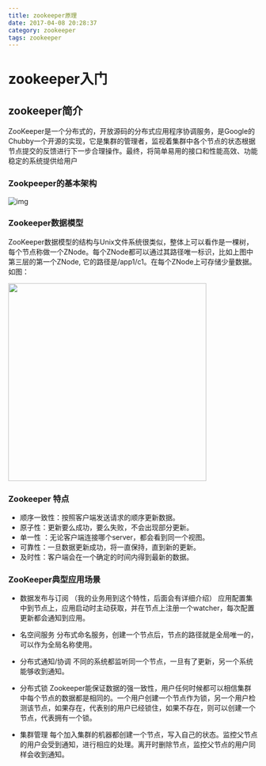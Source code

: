 ```yaml
---
title: zookeeper原理
date: 2017-04-08 20:28:37
category: zookeeper
tags: zookeeper
---
```

# zookeeper入门
## zookeeper简介
ZooKeeper是一个分布式的，开放源码的分布式应用程序协调服务，是Google的Chubby一个开源的实现，它是集群的管理者，监视着集群中各个节点的状态根据节点提交的反馈进行下一步合理操作。最终，将简单易用的接口和性能高效、功能稳定的系统提供给用户  
### Zookpeeper的基本架构
![img](https://clyhs.github.io/images/zookeeper/zookeeper01.jpg )
### Zookeeper数据模型
ZooKeeper数据模型的结构与Unix文件系统很类似，整体上可以看作是一棵树，每个节点称做一个ZNode。每个ZNode都可以通过其路径唯一标识，比如上图中第三层的第一个ZNode, 它的路径是/app1/c1。在每个ZNode上可存储少量数据。如图：

<img src="https://clyhs.github.io/images/zookeeper/zookeeper-tree.jpg" width="400px" />

### Zookeeper 特点
 * 顺序一致性：按照客户端发送请求的顺序更新数据。
 * 原子性：更新要么成功，要么失败，不会出现部分更新。
 * 单一性 ：无论客户端连接哪个server，都会看到同一个视图。
 * 可靠性：一旦数据更新成功，将一直保持，直到新的更新。
 * 及时性：客户端会在一个确定的时间内得到最新的数据。

### ZooKeeper典型应用场景
* 数据发布与订阅 （我的业务用到这个特性，后面会有详细介绍）
应用配置集中到节点上，应用启动时主动获取，并在节点上注册一个watcher，每次配置更新都会通知到应用。

* 名空间服务
分布式命名服务，创建一个节点后，节点的路径就是全局唯一的，可以作为全局名称使用。

* 分布式通知/协调
不同的系统都监听同一个节点，一旦有了更新，另一个系统能够收到通知。

* 分布式锁
Zookeeper能保证数据的强一致性，用户任何时候都可以相信集群中每个节点的数据都是相同的。一个用户创建一个节点作为锁，另一个用户检测该节点，如果存在，代表别的用户已经锁住，如果不存在，则可以创建一个节点，代表拥有一个锁。

* 集群管理
每个加入集群的机器都创建一个节点，写入自己的状态。监控父节点的用户会受到通知，进行相应的处理。离开时删除节点，监控父节点的用户同样会收到通知。
